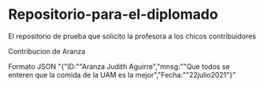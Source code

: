 # Repositorio-para-el-diplomado
El repositorio de prueba que solicito la profesora a los chicos contribuidores

Contribucion de Aranza

Formato JSON
"{\"ID:\"\"Aranza Judith Aguirre\",\"mnsg:\"\"Que todos se enteren que la comida de la UAM es la mejor\",\"Fecha:\"\"22julio2021\"}"
